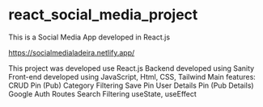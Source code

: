 # react_social_media_project
This is a Social Media App developed in React.js

https://socialmedialadeira.netlify.app/

This project was developed use React.js
Backend developed using Sanity
Front-end developed using JavaScript, Html, CSS, Tailwind
Main features:
CRUD Pin (Pub)
Category Filtering
Save Pin
User Details
Pin (Pub Details)
Google Auth
Routes
Search Filtering
useState, useEffect
